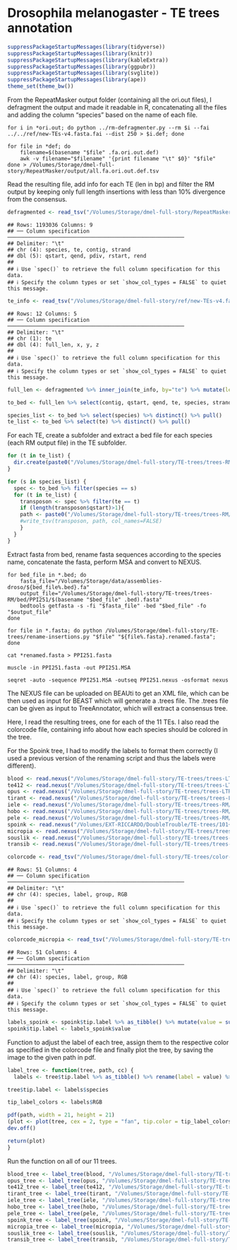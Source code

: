 Drosophila melanogaster - TE trees annotation
================

``` r
suppressPackageStartupMessages(library(tidyverse))
suppressPackageStartupMessages(library(knitr))
suppressPackageStartupMessages(library(kableExtra))
suppressPackageStartupMessages(library(ggpubr))
suppressPackageStartupMessages(library(svglite))
suppressPackageStartupMessages(library(ape))
theme_set(theme_bw())
```

From the RepeatMasker output folder (containing all the ori.out files),
I defragment the output and made it readable in R, concatenating all the
files and adding the column “species” based on the name of each file.

    for i in *ori.out; do python ../rm-defragmenter.py --rm $i --fai ../../ref/new-TEs-v4.fasta.fai --dist 250 > $i.def; done

    for file in *def; do
        filename=$(basename "$file" .fa.ori.out.def)
        awk -v filename="$filename" '{print filename "\t" $0}' "$file"
    done > /Volumes/Storage/dmel-full-story/RepeatMasker/output/all.fa.ori.out.def.tsv

Read the resulting file, add info for each TE (len in bp) and filter the
RM output by keeping only full length insertions with less than 10%
divergence from the consensus.

``` r
defragmented <- read_tsv("/Volumes/Storage/dmel-full-story/RepeatMasker/output/all.fa.ori.out.def.tsv", col_names = c("species","te","contig","strand","qstart","qend","pdiv","rstart","rend"))
```

    ## Rows: 1193036 Columns: 9
    ## ── Column specification ────────────────────────────────────────────────────────
    ## Delimiter: "\t"
    ## chr (4): species, te, contig, strand
    ## dbl (5): qstart, qend, pdiv, rstart, rend
    ## 
    ## ℹ Use `spec()` to retrieve the full column specification for this data.
    ## ℹ Specify the column types or set `show_col_types = FALSE` to quiet this message.

``` r
te_info <- read_tsv("/Volumes/Storage/dmel-full-story/ref/new-TEs-v4.fasta.fai", col_names = c("te","full_len","x","y","z")) %>% select(te, full_len)
```

    ## Rows: 12 Columns: 5
    ## ── Column specification ────────────────────────────────────────────────────────
    ## Delimiter: "\t"
    ## chr (1): te
    ## dbl (4): full_len, x, y, z
    ## 
    ## ℹ Use `spec()` to retrieve the full column specification for this data.
    ## ℹ Specify the column types or set `show_col_types = FALSE` to quiet this message.

``` r
full_len <- defragmented %>% inner_join(te_info, by="te") %>% mutate(len = qend-qstart, fraction = len/full_len, strand = ifelse(strand=="C", "-", strand)) %>% filter(pdiv < 10, fraction > 0.8, fraction < 1.25)

to_bed <- full_len %>% select(contig, qstart, qend, te, species, strand)

species_list <- to_bed %>% select(species) %>% distinct() %>% pull()
te_list <- to_bed %>% select(te) %>% distinct() %>% pull()
```

For each TE, create a subfolder and extract a bed file for each species
(each RM output file) in the TE subfolder.

``` r
for (t in te_list) {
  dir.create(paste0("/Volumes/Storage/dmel-full-story/TE-trees/trees-RM/bed/", t), showWarnings = FALSE)
}

for (s in species_list) {
  spec <- to_bed %>% filter(species == s)
  for (t in te_list) {
    transposon <- spec %>% filter(te == t)
    if (length(transposon$qstart)>1){
    path <- paste0("/Volumes/Storage/dmel-full-story/TE-trees/trees-RM/bed/", t, "/", s, ".bed")
    #write_tsv(transposon, path, col_names=FALSE)
    }
  }
}
```

Extract fasta from bed, rename fasta sequences according to the species
name, concatenate the fasta, perform MSA and convert to NEXUS.

    for bed_file in *.bed; do
        fasta_file="/Volumes/Storage/data/assemblies-droso/${bed_file%.bed}.fa"
        output_file="/Volumes/Storage/dmel-full-story/TE-trees/trees-RM/bed/PPI251/$(basename "$bed_file" .bed).fasta"
        bedtools getfasta -s -fi "$fasta_file" -bed "$bed_file" -fo "$output_file"
    done

    for file in *.fasta; do python /Volumes/Storage/dmel-full-story/TE-trees/rename-insertions.py "$file" "${file%.fasta}.renamed.fasta"; done

    cat *renamed.fasta > PPI251.fasta

    muscle -in PPI251.fasta -out PPI251.MSA

    seqret -auto -sequence PPI251.MSA -outseq PPI251.nexus -osformat nexus

The NEXUS file can be uploaded on BEAUti to get an XML file, which can
be then used as input for BEAST which will generate a .trees file. The
.trees file can be given as input to TreeAnnotator, which will extract a
consensus tree.

Here, I read the resulting trees, one for each of the 11 TEs. I also
read the colorcode file, containing info about how each species should
be colored in the tree.

For the Spoink tree, I had to modify the labels to format them correctly
(I used a previous version of the renaming script and thus the labels
were different).

``` r
blood <- read.nexus("/Volumes/Storage/dmel-full-story/TE-trees/trees-LTR/Blood.tree")
te412 <- read.nexus("/Volumes/Storage/dmel-full-story/TE-trees/trees-LTR/412-412.tree")
opus <- read.nexus("/Volumes/Storage/dmel-full-story/TE-trees/trees-LTR/Opus-Opus.tree")
tirant <- read.nexus("/Volumes/Storage/dmel-full-story/TE-trees/trees-LTR/Tirant.tree")
iele <- read.nexus("/Volumes/Storage/dmel-full-story/TE-trees/trees-RM/Iele-DMIFACA.tree")
hobo <- read.nexus("/Volumes/Storage/dmel-full-story/TE-trees/trees-RM/Hobo-Hobo.tree")
pele <- read.nexus("/Volumes/Storage/dmel-full-story/TE-trees/trees-RM/Pele-PPI251.tree")
spoink <- read.nexus("/Volumes/EXT-RICCARDO/DoubleTrouble/TE-trees/101+Petrov-refined/Spoink-refined.tree")
micropia <- read.nexus("/Volumes/Storage/dmel-full-story/TE-trees/trees-LTR/Micropia.tree")
souslik <- read.nexus("/Volumes/Storage/dmel-full-story/TE-trees/trees-LTR/Souslik.tree")
transib <- read.nexus("/Volumes/Storage/dmel-full-story/TE-trees/trees-RM/Transib1-Transib1.tree")

colorcode <- read_tsv("/Volumes/Storage/dmel-full-story/TE-trees/color-code-R-groups.txt") #%>% mutate(RGB = ifelse(group=="D.melanogaster group", "yellow", RGB))
```

    ## Rows: 51 Columns: 4
    ## ── Column specification ────────────────────────────────────────────────────────
    ## Delimiter: "\t"
    ## chr (4): species, label, group, RGB
    ## 
    ## ℹ Use `spec()` to retrieve the full column specification for this data.
    ## ℹ Specify the column types or set `show_col_types = FALSE` to quiet this message.

``` r
colorcode_micropia <- read_tsv("/Volumes/Storage/dmel-full-story/TE-trees/color-code-R-group-micropia.txt")
```

    ## Rows: 51 Columns: 4
    ## ── Column specification ────────────────────────────────────────────────────────
    ## Delimiter: "\t"
    ## chr (4): species, label, group, RGB
    ## 
    ## ℹ Use `spec()` to retrieve the full column specification for this data.
    ## ℹ Specify the column types or set `show_col_types = FALSE` to quiet this message.

``` r
labels_spoink <- spoink$tip.label %>% as_tibble() %>% mutate(value = substr(value, 2, nchar(value) - 1), value = ifelse(substr(value, 1, 1) != "D", paste0("D.", value), value), value = substr(value, 1, 5))
spoink$tip.label <- labels_spoink$value
```

Function to adjust the label of each tree, assign them to the respective
color as specified in the colorcode file and finally plot the tree, by
saving the image to the given path in pdf.

``` r
label_tree <- function(tree, path, cc) {
  labels <- tree$tip.label %>% as_tibble() %>% rename(label = value) %>% mutate(label = ifelse(substr(label, 2, 2) != ".", paste0(substr(label, 1, 1), ".", substr(label, 2, nchar(label))), label), label = substr(label, 1, 5)) %>% separate(label, into = c("genus", "spe"), sep="\\.") %>% mutate(spe = tolower(spe), label = paste0(genus, ".", spe)) %>% left_join(cc, by="label")

tree$tip.label <- labels$species

tip_label_colors <- labels$RGB

pdf(path, width = 21, height = 21)
(plot <- plot(tree, cex = 2, type = "fan", tip.color = tip_label_colors, node.pos = 1))
dev.off()

return(plot)
}
```

Run the function on all of our 11 trees.

``` r
blood_tree <- label_tree(blood, "/Volumes/Storage/dmel-full-story/TE-trees/blood.pdf", colorcode)
opus_tree <- label_tree(opus, "/Volumes/Storage/dmel-full-story/TE-trees/opus.pdf", colorcode)
te412_tree <- label_tree(te412, "/Volumes/Storage/dmel-full-story/TE-trees/412.pdf", colorcode)
tirant_tree <- label_tree(tirant, "/Volumes/Storage/dmel-full-story/TE-trees/tirant.pdf", colorcode)
iele_tree <- label_tree(iele, "/Volumes/Storage/dmel-full-story/TE-trees/iele.pdf", colorcode)
hobo_tree <- label_tree(hobo, "/Volumes/Storage/dmel-full-story/TE-trees/hobo.pdf", colorcode)
pele_tree <- label_tree(pele, "/Volumes/Storage/dmel-full-story/TE-trees/pele.pdf", colorcode)
spoink_tree <- label_tree(spoink, "/Volumes/Storage/dmel-full-story/TE-trees/spoink.pdf", colorcode)
micropia_tree <- label_tree(micropia, "/Volumes/Storage/dmel-full-story/TE-trees/micropia.pdf", colorcode_micropia)
souslik_tree <- label_tree(souslik, "/Volumes/Storage/dmel-full-story/TE-trees/souslik.pdf", colorcode)
transib_tree <- label_tree(transib, "/Volumes/Storage/dmel-full-story/TE-trees/transib.pdf", colorcode)
```

